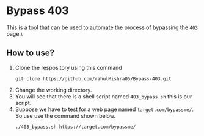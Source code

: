 # Bypass 403
This is a tool that can be used to automate the process of bypassing the `403` page.\

## How to use?
1. Clone the respository using this command 
    ```shell
    git clone https://github.com/rahulMishra05/Bypass-403.git
    ```
2. Change the working directory.
3. You will see that there is a shell script named `403_bypass.sh` this is our script.
4. Suppose we have to test for a web page named `target.com/bypassme/`. So use use the command shown below.
    ```shell
    ./403_bypass.sh https://target.com/bypassme/
    ```
